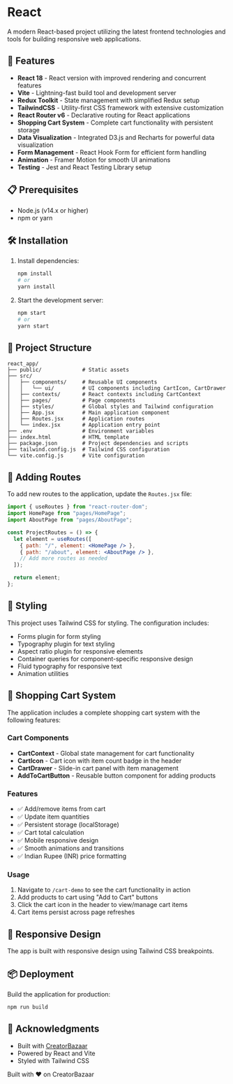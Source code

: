 # React

A modern React-based project utilizing the latest frontend technologies and tools for building responsive web applications.

## 🚀 Features

- **React 18** - React version with improved rendering and concurrent features
- **Vite** - Lightning-fast build tool and development server
- **Redux Toolkit** - State management with simplified Redux setup
- **TailwindCSS** - Utility-first CSS framework with extensive customization
- **React Router v6** - Declarative routing for React applications
- **Shopping Cart System** - Complete cart functionality with persistent storage
- **Data Visualization** - Integrated D3.js and Recharts for powerful data visualization
- **Form Management** - React Hook Form for efficient form handling
- **Animation** - Framer Motion for smooth UI animations
- **Testing** - Jest and React Testing Library setup

## 📋 Prerequisites

- Node.js (v14.x or higher)
- npm or yarn

## 🛠️ Installation

1. Install dependencies:
   ```bash
   npm install
   # or
   yarn install
   ```
   
2. Start the development server:
   ```bash
   npm start
   # or
   yarn start
   ```

## 📁 Project Structure

```
react_app/
├── public/             # Static assets
├── src/
│   ├── components/     # Reusable UI components
│   │   └── ui/         # UI components including CartIcon, CartDrawer
│   ├── contexts/       # React contexts including CartContext
│   ├── pages/          # Page components
│   ├── styles/         # Global styles and Tailwind configuration
│   ├── App.jsx         # Main application component
│   ├── Routes.jsx      # Application routes
│   └── index.jsx       # Application entry point
├── .env                # Environment variables
├── index.html          # HTML template
├── package.json        # Project dependencies and scripts
├── tailwind.config.js  # Tailwind CSS configuration
└── vite.config.js      # Vite configuration
```

## 🧩 Adding Routes

To add new routes to the application, update the `Routes.jsx` file:

```jsx
import { useRoutes } from "react-router-dom";
import HomePage from "pages/HomePage";
import AboutPage from "pages/AboutPage";

const ProjectRoutes = () => {
  let element = useRoutes([
    { path: "/", element: <HomePage /> },
    { path: "/about", element: <AboutPage /> },
    // Add more routes as needed
  ]);

  return element;
};
```

## 🎨 Styling

This project uses Tailwind CSS for styling. The configuration includes:

- Forms plugin for form styling
- Typography plugin for text styling
- Aspect ratio plugin for responsive elements
- Container queries for component-specific responsive design
- Fluid typography for responsive text
- Animation utilities

## 🛒 Shopping Cart System

The application includes a complete shopping cart system with the following features:

### Cart Components
- **CartContext** - Global state management for cart functionality
- **CartIcon** - Cart icon with item count badge in the header
- **CartDrawer** - Slide-in cart panel with item management
- **AddToCartButton** - Reusable button component for adding products

### Features
- ✅ Add/remove items from cart
- ✅ Update item quantities
- ✅ Persistent storage (localStorage)
- ✅ Cart total calculation
- ✅ Mobile responsive design
- ✅ Smooth animations and transitions
- ✅ Indian Rupee (INR) price formatting

### Usage
1. Navigate to `/cart-demo` to see the cart functionality in action
2. Add products to cart using "Add to Cart" buttons
3. Click the cart icon in the header to view/manage cart items
4. Cart items persist across page refreshes

## 📱 Responsive Design

The app is built with responsive design using Tailwind CSS breakpoints.


## 📦 Deployment

Build the application for production:

```bash
npm run build
```

## 🙏 Acknowledgments

- Built with [CreatorBazaar](https://CreatorBazaar)
- Powered by React and Vite
- Styled with Tailwind CSS

Built with ❤️ on CreatorBazaar
